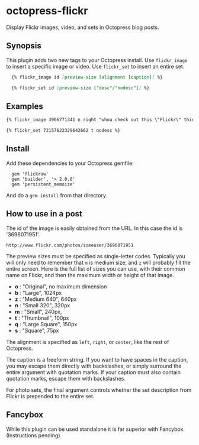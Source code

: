octopress-flickr
================

Display Flickr images, video, and sets in Octopress blog posts.


## Synopsis

This plugin adds two new tags to your Octopress install. Use `flickr_image` to insert a specific image or video. 
Use `flickr_set` to insert an entire set.

``` md
  {% flickr_image id [preview-size [alignment [caption]] %}

  {% flickr_set id [preview-size ["desc"/"nodesc"]] %}
```

## Examples

``` md
{% flickr_image 3906771341 n right "whoa check out this \"Flickr\" thing!" %}

{% flickr_set 72157622329642662 t nodesc %}
```

## Install

Add these dependencies to your Octopress gemfile:

``` Rakefile
  gem 'flickraw'
  gem 'builder', '> 2.0.0'
  gem 'persistent_memoize'
```

And do a `gem install` from that directory.

## How to use in a post

The id of the image is easily obtained from the URL. In this case the id is '3696071951'.

    http://www.flickr.com/photos/someuser/3696071951

The preview sizes must be specified as single-letter codes. Typically you will only need to remember that `m` is medium size,
and `z` will probably fill the entire screen. Here is the full list of sizes you can use, with their common name on Flickr,
and then the maximum width or height of that image.

* **o**  : "Original", no maximum dimension
* **b**  : "Large", 1024px
* **z**  : "Medium 640", 640px
* **n**  : "Small 320", 320px
* **m**  : "Small", 240px,
* **t**  : "Thumbnail", 100px
* **q**  : "Large Square", 150px
* **s**  : "Square", 75px
 
The alignment is specified as `left`, `right`, or `center`, like the rest of Octopress.

The caption is a freeform string. If you want to have spaces in the caption, you may escape them directly with backslashes, or simply surround 
the entire argument with quotation marks. If your caption must also contain quotation marks, escape them with backslashes.

For photo sets, the final argument controls whether the set description from Flickr is prepended to the entire set.

## Fancybox

While this plugin can be used standalone it is far superior with Fancybox. (Instructions pending)


